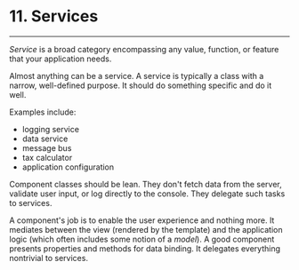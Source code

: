 # 11. Services

---

*Service* is a broad category encompassing any value, function, or feature that your application needs.

Almost anything can be a service. A service is typically a class with a narrow, well-defined purpose. It should do something specific and do it well.

Examples include:

- logging service
- data service
- message bus
- tax calculator
- application configuration

Component classes should be lean. They don't fetch data from the server, validate user input, or log directly to the console. They delegate such tasks to services.

A component's job is to enable the user experience and nothing more. It mediates between the view (rendered by the template) and the application logic (which often includes some notion of a *model*). A good component presents properties and methods for data binding. It delegates everything nontrivial to services.
